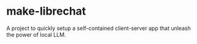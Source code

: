 # make-librechat
A project to quickly setup a self-contained client-server app that unleash the power of local LLM.
